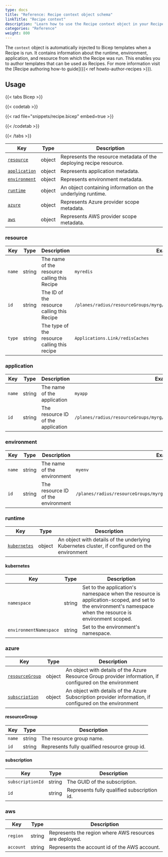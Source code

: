 ```yaml
---
type: docs
title: "Reference: Recipe context object schema"
linkTitle: "Recipe context"
description: "Learn how to use the Recipe context object in your Recipe templates"
categories: "Reference"
weight: 800
---
```


The `context` object is automatically injected to Bicep templates when a Recipe is run. It contains information about the runtime, environment, application, and resource from which the Recipe was run. This enables you to author templates that can be used as Recipes. For more information visit the [Recipe authoring how-to guide]({{< ref howto-author-recipes >}}).

## Usage

{{< tabs Bicep >}}

{{< codetab >}}

{{< rad file="snippets/recipe.bicep" embed=true >}}

{{< /codetab >}}

{{< /tabs >}}

| Key | Type | Description |
|-----|------|-------------|
| [`resource`](#resource) | object | Represents the resource metadata of the deploying recipe resource.
| [`application`](#application) | object | Represents application metadata.
| [`environment`](#environment) | object | Represents environment metadata.
| [`runtime`](#runtime)	| object | An object containing information on the underlying runtime. 
| [`azure`](#azure) | object | Represents Azure provider scope metadata.
| [`aws`](#aws) | object | Represents AWS provider scope metadata.

### resource

| Key | Type | Description | Example |
|-----|------|-------------|---------|
| `name` | string | The name of the resource calling this Recipe | `myredis`
| `id` | string | The ID of the resource calling this Recipe | `/planes/radius/resourceGroups/myrg/Applications.Link/redisCaches/myredis`
| `type` | string | The type of the resource calling this recipe | `Applications.Link/redisCaches`

### application

| Key | Type | Description | Example |
|-----|------|-------------|---------|
| `name` | string | The name of the application | `myapp`
| `id` | string | The resource ID of the application | `/planes/radius/resourceGroups/myrg/Applications.Core/applications/myapp`

### environment

| Key | Type | Description | Example |
|-----|------|-------------|---------|
| `name` | string | The name of the environment | `myenv`
| `id` | string | The resource ID of the environment | `/planes/radius/resourceGroups/myrg/Applications.Core/environments/myenv`

### runtime

| Key | Type | Description |
|-----|------|-------------|
| [`kubernetes`](#kubernetes) | object | An object with details of the underlying Kubernetes cluster, if configured on the environment

#### kubernetes

| Key | Type | Description |
|-----|------|-------------|
| `namespace` | string | Set to the application's namespace when the resource is application-scoped, and set to the environment's namespace when the resource is environment scoped.
| `environmentNamespace` | string | Set to the environment's namespace.

### azure

| Key | Type | Description |
|-----|------|-------------|
| [`resourceGroup`](#resourceGroup) | object | An object with details of the Azure Resource Group provider information, if configured on the environment
| [`subscription`](#subscription) | object | An object with details of the Azure Subscription provider information, if configured on the environment

#### resourceGroup

| Key | Type | Description |
|-----|------|-------------|
| `name` | string | The resource group name.
| `id` | string | Represents fully qualified resource group id.

#### subscription

| Key | Type | Description |
|-----|------|-------------|
| `subscriptionId` | string | The GUID of the subscription.
| `id` | string | Represents fully qualified subscription id.

### aws

| Key | Type | Description |
|-----|------|-------------|
| `region` | string | Represents the region where AWS resources are deployed.
| `account` | string | Represents the account id of the AWS account.
